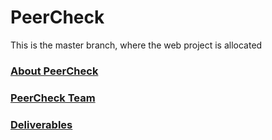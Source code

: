 # PeerCheck

This is the master branch, where the web project is allocated

### [About PeerCheck](https://github.com/PUJWebServices1730/PeerCheck/wiki)
### [PeerCheck Team](https://github.com/PUJWebServices1730/PeerCheck/wiki/PeerCheck-Team)
### [Deliverables](https://github.com/PUJWebServices1730/PeerCheck/wiki/Deliverables)
